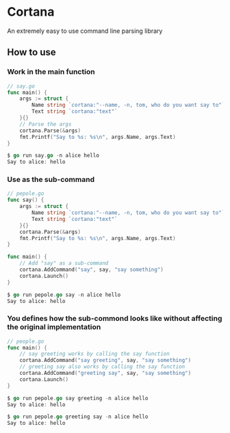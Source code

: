 # Cortana
An extremely easy to use command line parsing library 

## How to use

### Work in the main function

```go
// say.go
func main() {
	args := struct {
		Name string `cortana:"--name, -n, tom, who do you want say to"`
		Text string `cortana:"text"`
	}{}
	// Parse the args
	cortana.Parse(&args)
	fmt.Printf("Say to %s: %s\n", args.Name, args.Text)
}

$ go run say.go -n alice hello
Say to alice: hello
```

### Use as the sub-command

```go
// pepole.go
func say() {
	args := struct {
		Name string `cortana:"--name, -n, tom, who do you want say to"`
		Text string `cortana:"text"`
	}{}
	cortana.Parse(&args)
	fmt.Printf("Say to %s: %s\n", args.Name, args.Text)
}

func main() {
	// Add "say" as a sub-command
	cortana.AddCommand("say", say, "say something")
	cortana.Launch()
}

$ go run pepole.go say -n alice hello
Say to alice: hello
```

### You defines how the sub-commond looks like without affecting the original implementation

```go
// people.go
func main() {
	// say greeting works by calling the say function
	cortana.AddCommand("say greeting", say, "say something")
	// greeting say also works by calling the say function
	cortana.AddCommand("greeting say", say, "say something")
	cortana.Launch()
}

$ go run pepole.go say greeting -n alice hello
Say to alice: hello

$ go run pepole.go greeting say -n alice hello
Say to alice: hello
```